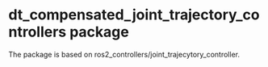 # dt_compensated_joint_trajectory_controllers package

The package is based on ros2_controllers/joint_trajecytory_controller.


